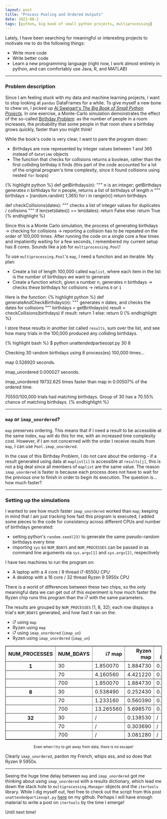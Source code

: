 ```yaml
---
layout: post
title: "Process Pooling and Ordered Outputs"
date: 2021-08-2
tags: [python, big book of small python projects, multiprocessing]
---
```


Lately, I have been searching for meaningful or interesting projects to motivate me to do the following things:
* Write more code
* Write better code
* Learn a new programming language (right now, I work almost entirely in python, and can comfortably use Java, R, and MATLAB)

___

### Problem description ###

Since I am feeling stuck with my data and machine learning projects, I want to stop looking at `pandas` DataFrames for a while. To give myself a new bone to chew on, I picked up [Al Sweigart\'s *The Big Book of Small Python Projects*](https://nostarch.com/big-book-small-python-projects). In one exercise, a Monte-Carlo simulation demonstrates the effect of the so-called [Birthday Problem](https://en.wikipedia.org/wiki/Birthday_problem): as the number of people in a room increases, the probability that some people in that room share a birthday grows quickly, faster than you might think!

While the book\'s code is very clear, I want to pare the program down:
* Birthdays are now represented by integer values between 1 and 365 instead of `datetime` objects
* The function that checks for collisions returns a boolean, rather than the first colliding birthday it finds (this part of the code accounted for a lot of the original program\'s time complexity, since it found collisions using nested `for` loops)

{% highlight python %}
def getBirthdays(n):
    """ n is an integer;
    getBirthdays generates
	n birthdays for n people,
    returns a list of birthdays
	of length n """
    birthdays = [random.randint(
	  1,365) for i in range(n)]
    return birthdays

def checkCollisions(dates):
    """ checks a list of
	integer values for duplicates
	/ collisions """
    if len(set(dates)) == len(dates):
        return False
    else:
        return True
{% endhighlight %}

Since this is a Monte Carlo simulation, the process of generating birthdays &rarr; checking for collisions &rarr; reporting a collision has to be repeated on the order of 100,000 times. After running the code on a single core a few times and impatiently waiting for a few seconds, I remembered my current setup has 8 cores. Sounds like a job for `multiprocessing.Pool`!

To use `multiprocessing.Pool`\'s `map`, I need a function and an iterable. My plan:
* Create a list of length 100,000 called `maplist`, where each item in the list is the number of birthdays we want to generate
* Create a function which, given a number n, generates n birthdays &rarr; checks these birthdays for collisions &rarr; returns `0`  or `1`

Here is the function:
{% highlight python %}
def generateAndCheckBirthdays(n):
    """ generates n dates, and checks
	the dates for collisions """
    birthdays = getBirthdays(n)
    result =
	  checkCollisions(birthdays)
    if result: return 1
    else: return 0
{% endhighlight %}

I store these results in another list called `results`, sum over the list, and see how many trials in the 100,000 produced any colliding birthdays.

{% highlight bash %}
$ python unattendedpartiesopt.py 30 8

Checking 30 random birthdays using
8 process(es) 100,000 times...

map               0.526920 seconds.

imap_unordered    0.000027 seconds.

imap_unordered    19732.625 times
                  faster than map
                  in 0.00507% of
                  the ordered time.

70550/100,000 trials had
matching birthdays.
Group of 30 has a 70.55% chance of
matching birthdays.
{% endhighlight %}

___

### `map` or `imap_unordered`? ###

`map` preserves ordering. This means that if I need a result to be accessible at the same index, `map` will do this for me, with an increased time complexity cost. However, if I am not concerned with the order I receive results from `map`, I can use `Pool.imap_unordered`.

In the case of this Birthday Problem, I do not care about the ordering - if a result generated using data at `maplist[i]` is accessible at `results[j]`, this is not a big deal since all members of `maplist` are the same value. The reason `imap_unordered` is faster is because each process does not have to wait for the previous one to finish in order to begin its execution. The question is... how much faster?

___

### Setting up the simulations ###

I wanted to see how much faster `imap_unordered` worked than `map`; keeping in mind that I am just tracking how fast this program is executed, I added some pieces to the code for consistency across different CPUs and number of birthdays generated:
* setting python\'s `random.seed(23)` to generate the same pseudo-random birthdays every time
* importing `sys` so `NUM_BDAYS` and `NUM_PROCESSES` can be passed in as command line arguments via `sys.argv[1]` and `sys.argv[2]`, respectively

I have two machines to run the program on:
* A laptop with a 4 core / 8 thread i7-8550U CPU
* A desktop with a 16 core / 32 thread Ryzen 9 5950x CPU

There is a world of differences between these two chips, so the only meaningful data we can get out of this experiment is how much faster the Ryzen chip runs this program than the i7 with the same parameters.

The results are grouped by `NUM_PROCESSES` (1, 8, 32); each row displays a trial\'s `NUM_BDAYS` generated, and how fast it ran on the:
* i7 using `map`
* Ryzen using `map`
* i7 using `imap_unordered` (`imap_un`)
* Ryzen using `imap_unordered` (`imap_un`)

<table border="1" class="dataframe">
  <thead>
    <tr style="text-align: right;">
      <th class='text'>NUM_PROCESSES</th>
      <th class='numeric'>NUM_BDAYS</th>
      <th class='numeric'>i7 map</th>
      <th class='text'>Ryzen map</th>
      <th class='text'>i7 imap_un</th>
	  <th class='text'>Ryzen imap_un</th>
    </tr>
  </thead>
  <tbody>
    <tr>
      <th data-title='NUM_PROCESSES' class='text'>1</th>
      <td data-title='NUM_BDAYS' class='numeric'>30</td>
      <td data-title='i7 map' class='numeric'>1.850070</td>
      <td data-title='Ryzen map' class='text'>1.884730</td>
      <td data-title='i7 imap_un' class='text'>0.000026</td>
	  <td data-title='Ryzen imap_un' class='text'>0.000019</td>
    </tr>
    <tr>
      <th data-title='NUM_PROCESSES' class='text'></th>
      <td data-title='NUM_BDAYS' class='numeric'>70</td>
      <td data-title='i7 map' class='numeric'>4.160560</td>
      <td data-title='Ryzen map' class='text'>4.421220</td>
      <td data-title='i7 imap_un' class='text'>0.000030</td>
	  <td data-title='Ryzen imap_un' class='text'>0.000020</td>
    </tr>
    <tr>
      <th data-title='NUM_PROCESSES' class='text'></th>
      <td data-title='NUM_BDAYS' class='numeric'>700</td>
      <td data-title='i7 map' class='numeric'>1.850070</td>
      <td data-title='Ryzen map' class='text'>1.884730</td>
      <td data-title='i7 imap_un' class='text'>0.000026</td>
	  <td data-title='Ryzen imap_un' class='text'>0.000019</td>
    </tr>
    <tr>
      <th data-title='NUM_PROCESSES' class='text'>8</th>
      <td data-title='NUM_BDAYS' class='numeric'>30</td>
      <td data-title='i7 map' class='numeric'>0.538490</td>
      <td data-title='Ryzen map' class='text'>0.252430</td>
      <td data-title='i7 imap_un' class='text'>0.000032</td>
	  <td data-title='Ryzen imap_un' class='text'>0.000024</td>
    </tr>
	<tr>
      <th data-title='NUM_PROCESSES' class='text'></th>
      <td data-title='NUM_BDAYS' class='numeric'>70</td>
      <td data-title='i7 map' class='numeric'>1.233160</td>
      <td data-title='Ryzen map' class='text'>0.560390</td>
      <td data-title='i7 imap_un' class='text'>0.000034</td>
	  <td data-title='Ryzen imap_un' class='text'>0.000023</td>
    </tr>
	<tr>
      <th data-title='NUM_PROCESSES' class='text'></th>
      <td data-title='NUM_BDAYS' class='numeric'>700</td>
      <td data-title='i7 map' class='numeric'>13.265560</td>
      <td data-title='Ryzen map' class='text'>5.698570</td>
      <td data-title='i7 imap_un' class='text'>0.000035</td>
	  <td data-title='Ryzen imap_un' class='text'>0.000031</td>
    </tr>
	<tr>
      <th data-title='NUM_PROCESSES' class='text'>32</th>
      <td data-title='NUM_BDAYS' class='numeric'>30</td>
      <td data-title='i7 map' class='numeric'>/</td>
      <td data-title='Ryzen map' class='text'>0.138530</td>
      <td data-title='i7 imap_un' class='text'>/</td>
	  <td data-title='Ryzen imap_un' class='text'>0.000026</td>
    </tr>
	<tr>
      <th data-title='NUM_PROCESSES' class='text'></th>
      <td data-title='NUM_BDAYS' class='numeric'>70</td>
      <td data-title='i7 map' class='numeric'>/</td>
      <td data-title='Ryzen map' class='text'>0.303690</td>
      <td data-title='i7 imap_un' class='text'>/</td>
	  <td data-title='Ryzen imap_un' class='text'>0.000021</td>
    </tr>
	<tr>
      <th data-title='NUM_PROCESSES' class='text'></th>
      <td data-title='NUM_BDAYS' class='numeric'>700</td>
      <td data-title='i7 map' class='numeric'>/</td>
      <td data-title='Ryzen map' class='text'>3.081280</td>
      <td data-title='i7 imap_un' class='text'>/</td>
	  <td data-title='Ryzen imap_un' class='text'>0.000026</td>
    </tr>
	</tbody>
</table>
<p align="center"><sup>Even when I try to get away from data, there is no escape!</sup></p>

Clearly `imap_unordered`, pardon my French, whips ass, and so does that Ryzen 9 5950x.

___

Seeing the huge time delay between `map` and `imap_unordered` got me thinking about using `imap_unordered` with a results dictionary, which lead me down the stack hole to `multiprocessing.Manager` objects and the `itertools` library. While I dig myself out, feel free to check out the script from this post `unattendedpartiesopt.py` [here](https://github.com/aimosjo/aimee.codes/blob/main/assets/code/2021-08-02/unattendedpartiesopt.py) on my github. Perhaps I will have enough material to write a post on `itertools` by the time I emerge!

Until next time!
